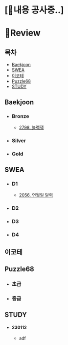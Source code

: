 # [🚧내용 공사중..]

# 🔖Review
## 목차
* [Baekjoon](#baekjoon)
* [SWEA](#swea)
* [이코테](#이코테)
* [Puzzle68](#puzzle68)
* [STUDY](#study)
## Baekjoon
* ### Bronze
  * [2798. 블랙잭](../%EB%B0%B1%EC%A4%80/Bronze/2798.%E2%80%85%EB%B8%94%EB%9E%99%EC%9E%AD)
* ### Silver
* ### Gold
## SWEA
* ### D1
  * [2056. 연월일 달력](../SWEA/D1/2056.%E2%80%85%EC%97%B0%EC%9B%94%EC%9D%BC%E2%80%85%EB%8B%AC%EB%A0%A5)
* ### D2
* ### D3
* ### D4

## 이코테
## Puzzle68
* ### 초급
* ### 중급

## STUDY
* #### 230112
  * adf

